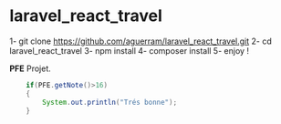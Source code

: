 # laravel_react_travel

1- git clone https://github.com/aguerram/laravel_react_travel.git
2- cd laravel_react_travel
3- npm install
4- composer install
5- enjoy !

**PFE** Projet.

```java
    if(PFE.getNote()>16)
    {
        System.out.println("Trés bonne");
    }
